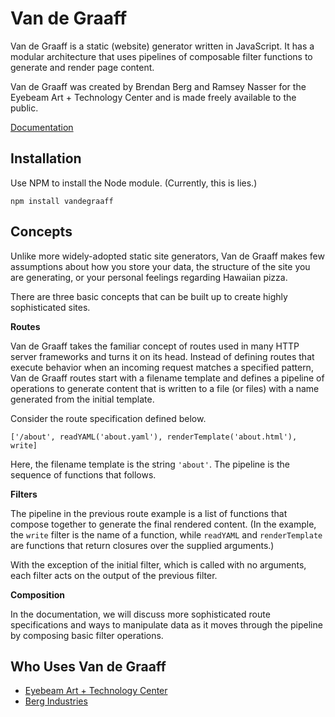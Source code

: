 # Van de Graaff

Van de Graaff is a static (website) generator written in JavaScript. It has a
modular architecture that uses pipelines of composable filter functions to
generate and render page content.

Van de Graaff was created by Brendan Berg and Ramsey Nasser for the Eyebeam
Art + Technology Center and is made freely available to the public.

[Documentation](http://brendanberg.github.io/vandegraaff/)

## Installation

Use NPM to install the Node module. (Currently, this is lies.)

`npm install vandegraaff`

## Concepts

Unlike more widely-adopted static site generators, Van de Graaff makes few
assumptions about how you store your data, the structure of the site you are
generating, or your personal feelings regarding Hawaiian pizza.

There are three basic concepts that can be built up to create highly
sophisticated sites.

__Routes__

Van de Graaff takes the familiar concept of routes used in many HTTP server
frameworks and turns it on its head. Instead of defining routes that execute
behavior when an incoming request matches a specified pattern, Van de Graaff
routes start with a filename template and defines a pipeline of operations
to generate content that is written to a file (or files) with a name generated
from the initial template.

Consider the route specification defined below.

`['/about', readYAML('about.yaml'), renderTemplate('about.html'), write]`

Here, the filename template is the string `'about'`. The pipeline is the
sequence of functions that follows.

__Filters__

The pipeline in the previous route example is a list of functions that compose
together to generate the final rendered content. (In the example, the `write`
filter is the name of a function, while `readYAML` and `renderTemplate` are
functions that return closures over the supplied arguments.)

With the exception of the initial filter, which is called with no arguments,
each filter acts on the output of the previous filter.

__Composition__

In the documentation, we will discuss more sophisticated route specifications
and ways to manipulate data as it moves through the pipeline by composing
basic filter operations.

## Who Uses Van de Graaff

- [Eyebeam Art + Technology Center](http://eyebeam.org/)
- [Berg Industries](http://berg.industries/)
